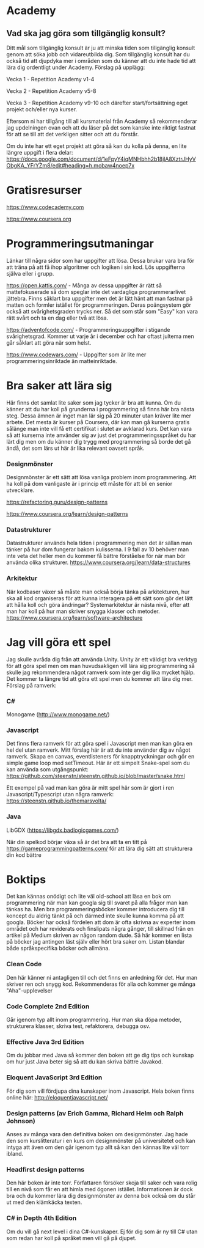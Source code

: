 # Academy

## Vad ska jag göra som tillgänglig konsult?
Ditt mål som tillgänglig konsult är ju att minska tiden som tillgänglig konsult genom att söka jobb och vidareutbilda dig. Som tillgänglig konsult har du också tid att djupdyka mer i områden som du känner att du inte hade tid att lära dig ordentligt under Academy. Förslag på upplägg:

Vecka 1 - Repetition Academy v1-4

Vecka 2 - Repetition Academy v5-8

Vecka 3 - Repetition Academy v9-10 och därefter start/fortsättning eget projekt och/eller nya kurser.

Eftersom ni har tillgång till all kursmaterial från Academy så rekommenderar jag updelningen ovan och att du läser på det som kanske inte riktigt fastnat för att se till att det verkligen sitter och att du förstår.


Om du inte har ett eget projekt att göra så kan du kolla på denna, en lite längre uppgift i flera delar: https://docs.google.com/document/d/1eFpyY4iqMNHbhh2b18jlA8XztrJHyVObgKA_YFrYZm8/edit#heading=h.mobaw4noep7x

# Gratisresurser
https://www.codecademy.com

https://www.coursera.org

# Programmeringsutmaningar
Länkar till några sidor som har uppgifter att lösa. Dessa brukar vara bra för att träna på att få ihop algoritmer och logiken i sin kod. Lös uppgifterna själva eller i grupp.

https://open.kattis.com/ - Många av dessa uppgifter är rätt så mattefokuserade så dom speglar inte det vardagliga programmerarlivet jättebra. Finns såklart bra uppgifter men det är lätt hänt att man fastnar på matten och formler istället för programmeringen. Deras poängsystem gör också att svårighetsgraden trycks ner. Så det som står som "Easy" kan vara rätt svårt och ta en dag eller två att lösa.

https://adventofcode.com/ - Programmeringsuppgifter i stigande svårighetsgrad. Kommer ut varje år i december och har oftast jultema men går såklart att göra när som helst.

https://www.codewars.com/ - Uppgifter som är lite mer programmeringsinriktade än matteinriktade.

# Bra saker att lära sig
Här finns det samlat lite saker som jag tycker är bra att kunna. Om du känner att du har koll på grunderna i programmering så finns här bra nästa steg. Dessa ämnen är inget man lär sig på 20 minuter utan kräver lite mer arbete. Det mesta är kurser på Coursera, där kan man gå kurserna gratis sålänge man inte vill få ett certifikat i slutet av avklarad kurs. Det kan vara så att kurserna inte använder sig av just det programmeringsspråket du har lärt dig men om du känner dig trygg med programmering så borde det gå ändå, det som lärs ut här är lika relevant oavsett språk.

### Designmönster
Designmönster är ett sätt att lösa vanliga problem inom programmering. Att ha koll på dom vanligaste är i princip ett måste för att bli en senior utvecklare.

https://refactoring.guru/design-patterns

https://www.coursera.org/learn/design-patterns

### Datastrukturer
Datastrukturer används hela tiden i programmering men det är sällan man tänker på hur dom fungerar bakom kulisserna. I 9 fall av 10 behöver man inte veta det heller men du kommer få bättre förståelse för när man bör använda olika strukturer.
https://www.coursera.org/learn/data-structures

### Arkitektur
När kodbaser växer så måste man också börja tänka på arkitekturen, hur ska all kod organiseras för att kunna interagera på ett sätt som gör det lätt att hålla koll och göra ändringar? Systemarkitektur är nästa nivå, efter att man har koll på hur man skriver snygga klasser och metoder.
https://www.coursera.org/learn/software-architecture

# Jag vill göra ett spel
Jag skulle avråda dig från att använda Unity. Unity är ett väldigt bra verktyg för att göra spel men om man huvudsakligen vill lära sig programmering så skulle jag rekommendera något ramverk som inte ger dig lika mycket hjälp. Det kommer ta längre tid att göra ett spel men du kommer att lära dig mer. Förslag på ramverk:

### C# 
Monogame (http://www.monogame.net/)

### Javascript
Det finns flera ramverk för att göra spel i Javascript men man kan göra en hel del utan ramverk. Mitt förslag här är att du inte använder dig av något ramverk. Skapa en canvas, eventlisteners för knapptryckningar och gör en simple game loop med setTimeout. Här är ett simpelt Snake-spel som du kan använda som utgångspunkt: https://github.com/steenstn/steenstn.github.io/blob/master/snake.html

Ett exempel på vad man kan göra är mitt spel här som är gjort i ren Javascript/Typescript utan några ramverk: https://steenstn.github.io/themarsvolta/

### Java
LibGDX (https://libgdx.badlogicgames.com/)

När din spelkod börjar växa så är det bra att ta en titt på https://gameprogrammingpatterns.com/ för att lära dig sätt att strukturera din kod bättre


# Boktips
Det kan kännas onödigt och lite väl old-school att läsa en bok om programmering när man kan googla sig till svaret på alla frågor man kan tänkas ha. Men bra programmeringsböcker kommer introducera dig till koncept du aldrig tänkt på och därmed inte skulle kunna komma på att googla. Böcker har också fördelen att dom är ofta skrivna av experter inom området och har reviderats och finslipats några gånger, till skillnad från en artikel på Medium skriven av någon random dude. Så här kommer en lista på böcker jag antingen läst själv eller hört bra saker om. Listan blandar både språkspecifika böcker och allmäna.

### Clean Code
Den här känner ni antagligen till och det finns en anledning för det. Hur man skriver ren och snygg kod. Rekommenderas för alla och kommer ge många "Aha"-upplevelser

### Code Complete 2nd Edition
Går igenom typ allt inom programmering. Hur man ska döpa metoder, strukturera klasser, skriva test, refaktorera, debugga osv.

### Effective Java 3rd Edition
Om du jobbar med Java så kommer den boken att ge dig tips och kunskap om hur just Java beter sig så att du kan skriva bättre Javakod.

### Eloquent JavaScript 3rd Edition
För dig som vill fördjupa dina kunskaper inom Javascript. Hela boken finns online här: http://eloquentjavascript.net/

### Design patterns (av Erich Gamma, Richard Helm och Ralph Johnson)
Anses av många vara den definitiva boken om designmönster. Jag hade den som kurslitteratur i en kurs om designmönster på universitetet och kan intyga att även om den går igenom typ allt så kan den kännas lite väl torr ibland.

### Headfirst design patterns
Den här boken är inte torr. Författaren försöker skoja till saker och vara rolig till en nivå som får en att himla med ögonen istället. Informationen är dock bra och du kommer lära dig designmönster av denna bok också om du står ut med den klämkäcka texten.

### C# in Depth 4th Edition
Om du vill gå next level i dina C#-kunskaper. Ej för dig som är ny till C# utan som redan har koll på språket men vill gå på djupet.


